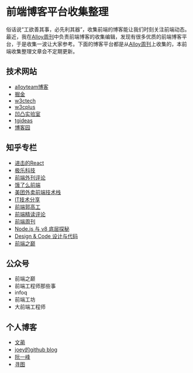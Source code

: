 # 前端博客平台收集整理
俗话说“工欲善其事，必先利其器”，收集前端的博客能让我们时刻关注前端动态。最近，我在[Alloy周刊](http://www.alloyteam.com/alloyshare/weekly/p/latest)中负责前端博客的收集编辑，发现有很多优质的前端博客平台，于是收集一波让大家参考。下面的博客平台都是从[Alloy周刊](http://www.alloyteam.com/alloyshare/weekly/p/latest)上收集的，本前端收集整理文章会不定期更新。

## 技术网站
* [alloyteam博客](http://www.alloyteam.com/page/0/)
* [掘金](https://juejin.im/)
* [w3ctech](http://www.w3ctech.com)
* [w3cplus](http://www.w3cplus.com)
* [凹凸实验室](https://aotu.io/index.html)
* [tgideas](http://tgideas.qq.com/)
* [博客园](http://www.cnblogs.com/)

## 知乎专栏
* [进击的React](https://zhuanlan.zhihu.com/advancing-react)
* [极乐科技](https://zhuanlan.zhihu.com/dreawer)
* [前端外刊评论](https://zhuanlan.zhihu.com/FrontendMagazine)
* [饿了么前端](https://zhuanlan.zhihu.com/ElemeFE)
* [美团外卖前端技术栈](https://zhuanlan.zhihu.com/meituanwaimai)
* [IT技术分享](https://zhuanlan.zhihu.com/itlion114)
* [前端郭高工](https://zhuanlan.zhihu.com/biqing)
* [前端精读评论](https://zhuanlan.zhihu.com/FrontendPerusal)
* [前端周刊](https://zhuanlan.zhihu.com/feweekly)
* [Node.js 与 v8 底层探秘](https://zhuanlan.zhihu.com/node-v8)
* [Design & Code 设计与代码](https://zhuanlan.zhihu.com/design-code)
* [前端之巅](https://zhuanlan.zhihu.com/qianduanzhidian)


## 公众号
* 前端之巅
* 前端工程师那些事
* infoq
* 前端工坊
* 大前端工程师


## 个人博客
* [文蔺](http://www.wemlion.com/)
* [joey的github blog](https://github.com/joeyguo/blog)
* [阮一峰](http://www.ruanyifeng.com/blog/)
* [寻图](http://www.cnbolgs.com/xuntu/)